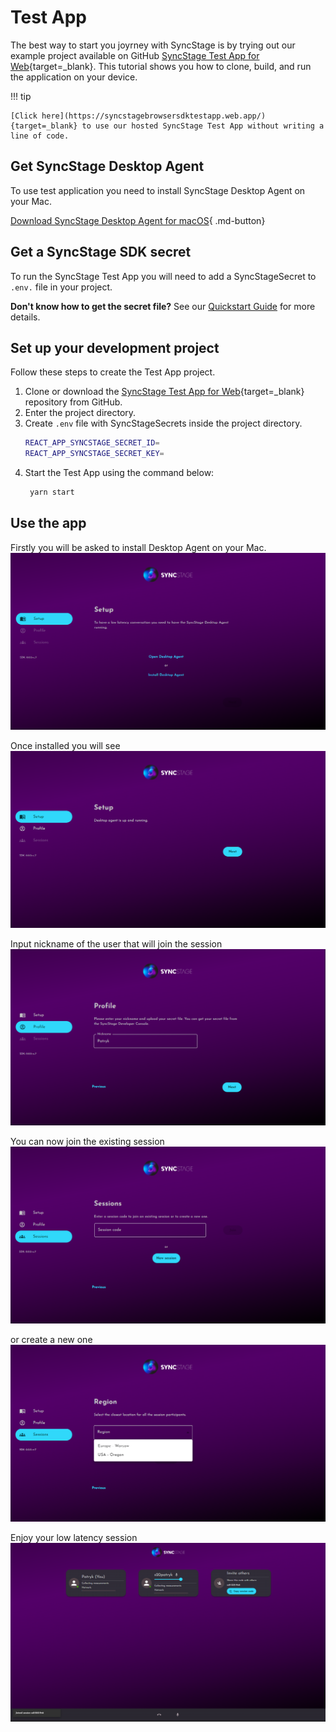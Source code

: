 # Test App

The best way to start you joyrney with SyncStage is by trying out our example project available on GitHub [SyncStage Test App for Web](https://github.com/opensesamemedia/syncstage-sdk-npm-package-tester){target=_blank}.
This tutorial shows you how to clone, build, and run the application on your device.

!!! tip

    [Click here](https://syncstagebrowsersdktestapp.web.app/){target=_blank} to use our hosted SyncStage Test App without writing a line of code.


## Get SyncStage Desktop Agent

To use test application you need to install SyncStage Desktop Agent on your Mac.

[Download SyncStage Desktop Agent for macOS](https://syncstage.s3.amazonaws.com/Agent/SyncStageAgent_1.0.0.dmg){ .md-button}

## Get a SyncStage SDK secret
To run the SyncStage Test App you will need to add a SyncStageSecret to `.env.` file in your project.

**Don't know how to get the secret file?** See our [Quickstart Guide](quickstart.md) for more details.


## Set up your development project
Follow these steps to create the Test App project.

1. Clone or download the [SyncStage Test App for Web](https://github.com/opensesamemedia/syncstage-sdk-npm-package-tester){target=_blank} repository from GitHub.
2. Enter the project directory.
3. Create `.env` file with SyncStageSecrets inside the project directory.
    ```bash
    REACT_APP_SYNCSTAGE_SECRET_ID=
    REACT_APP_SYNCSTAGE_SECRET_KEY=
    ```
4. Start the Test App using the command below:
   ```bash
    yarn start
   ```

## Use the app

Firstly you will be asked to install Desktop Agent on your Mac.
![alt Install Desktop Agent](../assets/browser/setup-1.png "Install Desktop Agent")

Once installed you will see
![alt Install Desktop Agent Installed](../assets/browser/setup-2.png "Install Desktop Agent Installed")

Input nickname of the user that will join the session
![alt Nickname](../assets/browser/profile.png "Nickname")

You can now join the existing session
![alt Nickname](../assets/browser/join.png "Nickname")

or create a new one
![alt Nickname](../assets/browser/create.png "Nickname")

Enjoy your low latency session
![alt Nickname](../assets/browser/session.png "Nickname")